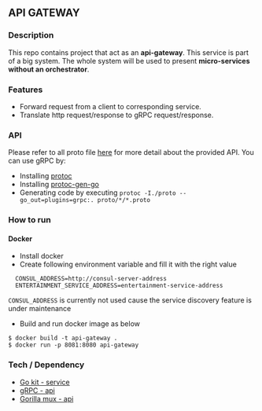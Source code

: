 ## API GATEWAY

### Description
This repo contains project that act as an **api-gateway**.
This service is part of a big system. 
The whole system will be used to present **micro-services without an orchestrator**.

### Features
- Forward request from a client to corresponding service.
- Translate http request/response to gRPC request/response.

### API
Please refer to all proto file [here](proto) for more detail about the provided API.
You can use gRPC by:
- Installing [protoc](http://google.github.io/proto-lens/installing-protoc.html)
- Installing [protoc-gen-go](https://grpc.io/docs/languages/go/quickstart/)
- Generating code by executing `protoc -I./proto --go_out=plugins=grpc:. proto/*/*.proto`

### How to run
#### Docker
- Install docker
- Create following environment variable and fill it with the right value
```shell script
  CONSUL_ADDRESS=http://consul-server-address
  ENTERTAINMENT_SERVICE_ADDRESS=entertainment-service-address
```
`CONSUL_ADDRESS` is currently not used cause the service discovery feature is under maintenance
- Build and run docker image as below
```shell script
$ docker build -t api-gateway .
$ docker run -p 8081:8080 api-gateway
```

### Tech / Dependency
- [Go kit - service](https://github.com/go-kit/kit)
- [gRPC - api](https://grpc.io/)
- [Gorilla mux - api](https://github.com/gorilla/mux)